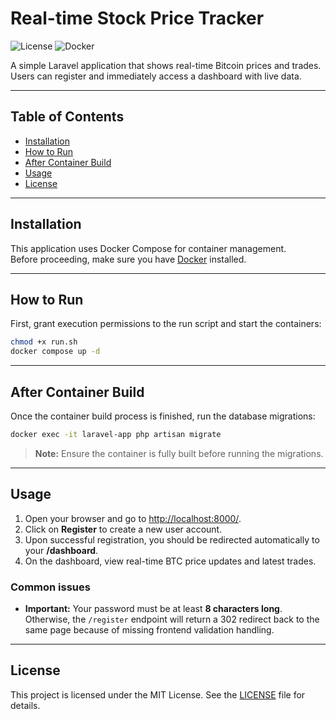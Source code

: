 # Real-time Stock Price Tracker

![License](https://img.shields.io/badge/license-MIT-blue.svg)
![Docker](https://img.shields.io/badge/docker-ready-brightgreen)

A simple Laravel application that shows real-time Bitcoin prices and trades. Users can register and immediately access a dashboard with live data.  

---

## Table of Contents

- [Installation](#installation)
- [How to Run](#how-to-run)
- [After Container Build](#after-container-build)
- [Usage](#usage)
- [License](#license)

---

## Installation

This application uses Docker Compose for container management.  
Before proceeding, make sure you have [Docker](https://www.docker.com/products/docker-desktop) installed.

---

## How to Run

First, grant execution permissions to the run script and start the containers:

```bash
chmod +x run.sh
docker compose up -d
```

---

## After Container Build

Once the container build process is finished, run the database migrations:

```bash
docker exec -it laravel-app php artisan migrate
```

> **Note:** Ensure the container is fully built before running the migrations.

---

## Usage

1. Open your browser and go to [http://localhost:8000/](http://localhost:8000/).
2. Click on **Register** to create a new user account.
3. Upon successful registration, you should be redirected automatically to your **/dashboard**.
4. On the dashboard, view real-time BTC price updates and latest trades.

### Common issues
- **Important:** Your password must be at least **8 characters long**.  
  Otherwise, the `/register` endpoint will return a 302 redirect back to the same page because of missing frontend validation handling.

---

## License

This project is licensed under the MIT License. See the [LICENSE](LICENSE) file for details.
